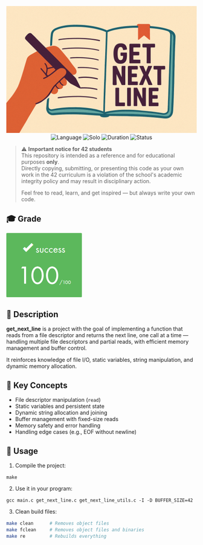 <div align="center">

![Banner](assets/banner.png)  
![Language](https://img.shields.io/badge/C-00599C?logo=c&logoColor=white)
![Solo](https://img.shields.io/badge/Group-Alone-gainsboro)
![Duration](https://img.shields.io/badge/Estimated%20Hours-70h-A65B23)
![Status](https://img.shields.io/badge/Status-Completed-brightgreen)

</div>

> ⚠️ **Important notice for 42 students**  
> This repository is intended as a reference and for educational purposes **only**.  
> Directly copying, submitting, or presenting this code as your own work in the 42 curriculum is a violation of the school's academic integrity policy and may result in disciplinary action.  
>  
> Feel free to read, learn, and get inspired — but always write your own code.

## 🎓 Grade
![Grade](assets/grade.png)

## 📘 Description

**get_next_line** is a project with the goal of implementing a function that reads from a file descriptor and returns the next line, one call at a time — handling multiple file descriptors and partial reads, with efficient memory management and buffer control.

It reinforces knowledge of file I/O, static variables, string manipulation, and dynamic memory allocation.

## 🧠 Key Concepts

- File descriptor manipulation (`read`)
- Static variables and persistent state
- Dynamic string allocation and joining
- Buffer management with fixed-size reads
- Memory safety and error handling
- Handling edge cases (e.g., EOF without newline)

## 🚀 Usage

1. Compile the project:
```
make
```

2. Use it in your program:

```
gcc main.c get_next_line.c get_next_line_utils.c -I -D BUFFER_SIZE=42
```

3. Clean build files:
```bash
make clean      # Removes object files  
make fclean     # Removes object files and binaries  
make re         # Rebuilds everything
```

